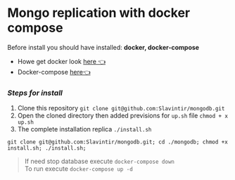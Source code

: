 # Mongo replication with docker compose

Before install you should have installed: **docker, docker-compose**

- Howe get docker look [here 👈](https://docs.docker.com/get-docker/)
- Docker-compose [here👈](https://docs.docker.com/compose/install/)
### ***Steps for install***

 1. Clone this repository `git clone git@github.com:Slavintir/mongodb.git`
 2. Open the cloned directory then added previsions for `up.sh` file `chmod + x up.sh`
 3. The complete installation replica  `./install.sh`

```
git clone git@github.com:Slavintir/mongodb.git; cd ./mongodb; chmod +x install.sh; ./install.sh;
```

> If need stop database execute `docker-compose down`  
> To run execute `docker-compose up -d`
